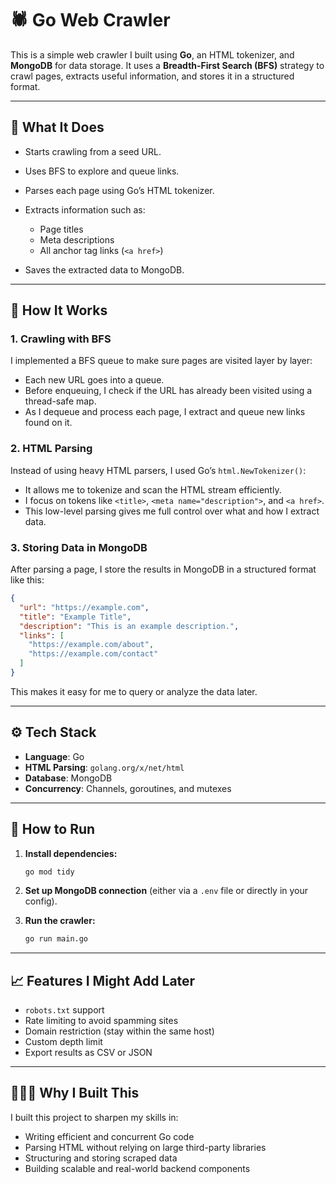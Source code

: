 # 🕷️ Go Web Crawler

This is a simple web crawler I built using **Go**, an HTML tokenizer, and **MongoDB** for data storage. It uses a **Breadth-First Search (BFS)** strategy to crawl pages, extracts useful information, and stores it in a structured format.

---

## 📌 What It Does

* Starts crawling from a seed URL.
* Uses BFS to explore and queue links.
* Parses each page using Go’s HTML tokenizer.
* Extracts information such as:

  * Page titles
  * Meta descriptions
  * All anchor tag links (`<a href>`)
* Saves the extracted data to MongoDB.

---

## 🧠 How It Works

### 1. **Crawling with BFS**

I implemented a BFS queue to make sure pages are visited layer by layer:

* Each new URL goes into a queue.
* Before enqueuing, I check if the URL has already been visited using a thread-safe map.
* As I dequeue and process each page, I extract and queue new links found on it.

### 2. **HTML Parsing**

Instead of using heavy HTML parsers, I used Go’s `html.NewTokenizer()`:

* It allows me to tokenize and scan the HTML stream efficiently.
* I focus on tokens like `<title>`, `<meta name="description">`, and `<a href>`.
* This low-level parsing gives me full control over what and how I extract data.

### 3. **Storing Data in MongoDB**

After parsing a page, I store the results in MongoDB in a structured format like this:

```json
{
  "url": "https://example.com",
  "title": "Example Title",
  "description": "This is an example description.",
  "links": [
    "https://example.com/about",
    "https://example.com/contact"
  ]
}
```

This makes it easy for me to query or analyze the data later.

---

## ⚙️ Tech Stack

* **Language**: Go
* **HTML Parsing**: `golang.org/x/net/html`
* **Database**: MongoDB
* **Concurrency**: Channels, goroutines, and mutexes

---

## 🚀 How to Run

1. **Install dependencies:**

   ```bash
   go mod tidy
   ```

2. **Set up MongoDB connection** (either via a `.env` file or directly in your config).

3. **Run the crawler:**

   ```bash
   go run main.go
   ```

---

## 📈 Features I Might Add Later

* `robots.txt` support
* Rate limiting to avoid spamming sites
* Domain restriction (stay within the same host)
* Custom depth limit
* Export results as CSV or JSON

---

## 🙋🏽‍♂️ Why I Built This

I built this project to sharpen my skills in:

* Writing efficient and concurrent Go code
* Parsing HTML without relying on large third-party libraries
* Structuring and storing scraped data
* Building scalable and real-world backend components
